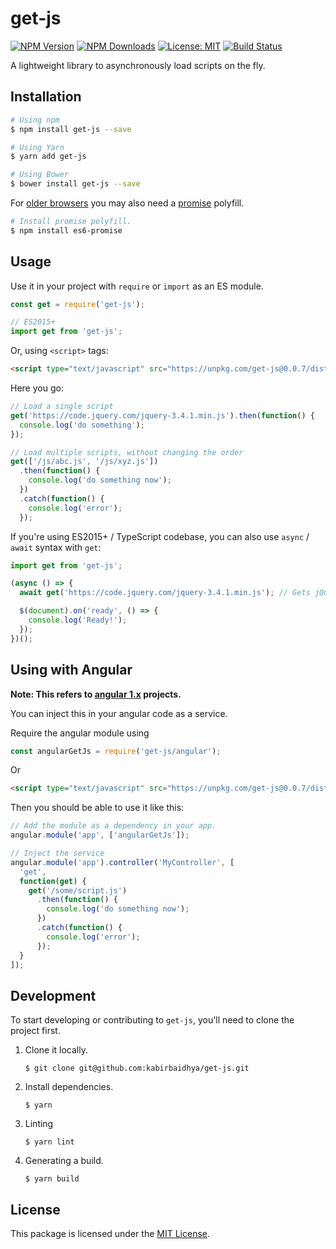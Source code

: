 # get-js

[![NPM Version](https://img.shields.io/npm/v/get-js.svg?style=flat-square)](https://www.npmjs.com/package/get-js)
[![NPM Downloads](https://img.shields.io/npm/dt/get-js.svg?style=flat-square)](https://www.npmjs.com/package/get-js)
[![License: MIT](https://img.shields.io/badge/License-MIT-yellow.svg?style=flat-square)](LICENSE)
[![Build Status](https://img.shields.io/travis/kabirbaidhya/get-js?style=flat-square)](https://travis-ci.org/kabirbaidhya/get-js)

A lightweight library to asynchronously load scripts on the fly.

## Installation

```bash
# Using npm
$ npm install get-js --save

# Using Yarn
$ yarn add get-js

# Using Bower
$ bower install get-js --save
```

For [older browsers](http://caniuse.com/#feat=promises) you may also need a [promise](https://developer.mozilla.org/en/docs/Web/JavaScript/Reference/Global_Objects/Promise) polyfill.

```bash
# Install promise polyfill.
$ npm install es6-promise
```

## Usage

Use it in your project with `require` or `import` as an ES module.

```javascript
const get = require('get-js');

// ES2015+
import get from 'get-js';
```

Or, using `<script>` tags:

```html
<script type="text/javascript" src="https://unpkg.com/get-js@0.0.7/dist/get.min.js"></script>
```

Here you go:

```javascript
// Load a single script
get('https://code.jquery.com/jquery-3.4.1.min.js').then(function() {
  console.log('do something');
});

// Load multiple scripts, without changing the order
get(['/js/abc.js', '/js/xyz.js'])
  .then(function() {
    console.log('do something now');
  })
  .catch(function() {
    console.log('error');
  });
```

If you're using ES2015+ / TypeScript codebase, you can also use `async` / `await` syntax with `get`:

```js
import get from 'get-js';

(async () => {
  await get('https://code.jquery.com/jquery-3.4.1.min.js'); // Gets jQuery.

  $(document).on('ready', () => {
    console.log('Ready!');
  });
})();
```

## Using with Angular

**Note: This refers to [angular 1.x](https://angularjs.org/) projects.**

You can inject this in your angular code as a service.

Require the angular module using

```javascript
const angularGetJs = require('get-js/angular');
```

Or

```html
<script type="text/javascript" src="https://unpkg.com/get-js@0.0.7/dist/angular-get.min.js"></script>
```

Then you should be able to use it like this:

```javascript
// Add the module as a dependency in your app.
angular.module('app', ['angularGetJs']);

// Inject the service
angular.module('app').controller('MyController', [
  'get',
  function(get) {
    get('/some/script.js')
      .then(function() {
        console.log('do something now');
      })
      .catch(function() {
        console.log('error');
      });
  }
]);
```

## Development

To start developing or contributing to `get-js`, you'll need to clone the project first.

1. Clone it locally.
   ```
   $ git clone git@github.com:kabirbaidhya/get-js.git
   ```
2. Install dependencies.

   ```
   $ yarn
   ```

3. Linting

   ```
   $ yarn lint
   ```

4. Generating a build.

   ```
   $ yarn build
   ```

## License

This package is licensed under the [MIT License](LICENSE).
